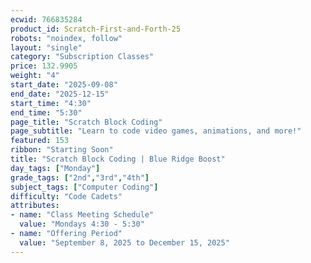 ```yaml
---
ecwid: 766835284
product_id: Scratch-First-and-Forth-25
robots: "noindex, follow"
layout: "single"
category: "Subscription Classes"
price: 132.9905
weight: "4"
start_date: "2025-09-08"
end_date: "2025-12-15"
start_time: "4:30"
end_time: "5:30"
page_title: "Scratch Block Coding"
page_subtitle: "Learn to code video games, animations, and more!"
featured: 153
ribbon: "Starting Soon"
title: "Scratch Block Coding | Blue Ridge Boost"
day_tags: ["Monday"]
grade_tags: ["2nd","3rd","4th"]
subject_tags: ["Computer Coding"]
difficulty: "Code Cadets"
attributes:
- name: "Class Meeting Schedule"
  value: "Mondays 4:30 - 5:30"
- name: "Offering Period"
  value: "September 8, 2025 to December 15, 2025"
---
```

